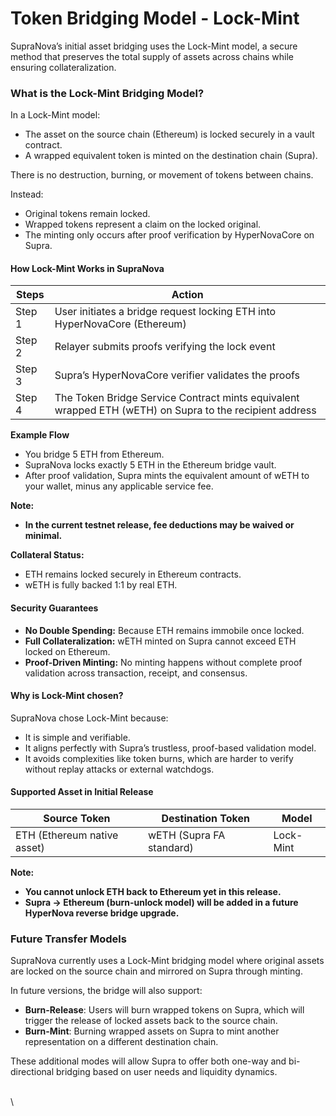 # Token Bridging Model - Lock-Mint

SupraNova’s initial asset bridging uses the Lock-Mint model, a secure method that preserves the total supply of assets across chains while ensuring collateralization.

### What is the Lock-Mint Bridging Model?

In a Lock-Mint model:

* The asset on the source chain (Ethereum) is locked securely in a vault contract.
* A wrapped equivalent token is minted on the destination chain (Supra).

There is no destruction, burning, or movement of tokens between chains.

Instead:

* Original tokens remain locked.
* Wrapped tokens represent a claim on the locked original.
* The minting only occurs after proof verification by HyperNovaCore on Supra.

#### How Lock-Mint Works in SupraNova

| **Steps** | **Action**                                                                                              |
| --------- | ------------------------------------------------------------------------------------------------------- |
| Step 1    | User initiates a bridge request locking ETH into HyperNovaCore (Ethereum)                               |
| Step 2    | Relayer submits proofs verifying the lock event                                                         |
| Step 3    | Supra’s HyperNovaCore verifier validates the proofs                                                     |
| Step 4    | The Token Bridge Service Contract mints equivalent wrapped ETH (wETH) on Supra to the recipient address |

**Example Flow**

* You bridge 5 ETH from Ethereum.
* SupraNova locks exactly 5 ETH in the Ethereum bridge vault.
* After proof validation, Supra mints the equivalent amount of wETH to your wallet, minus any applicable service fee.

**Note:**

* **In the current testnet release, fee deductions may be waived or minimal.**

**Collateral Status:**

* ETH remains locked securely in Ethereum contracts.
* wETH is fully backed 1:1 by real ETH.

#### Security Guarantees

* **No Double Spending:** Because ETH remains immobile once locked.
* **Full Collateralization:** wETH minted on Supra cannot exceed ETH locked on Ethereum.
* **Proof-Driven Minting:** No minting happens without complete proof validation across transaction, receipt, and consensus.

#### Why is Lock-Mint chosen?

SupraNova chose Lock-Mint because:

* It is simple and verifiable.
* It aligns perfectly with Supra’s trustless, proof-based validation model.
* It avoids complexities like token burns, which are harder to verify without replay attacks or external watchdogs.

#### Supported Asset in Initial Release

| **Source Token**            | **Destination Token**    | **Model** |
| --------------------------- | ------------------------ | --------- |
| ETH (Ethereum native asset) | wETH (Supra FA standard) | Lock-Mint |

**Note:**

* **You cannot unlock ETH back to Ethereum yet in this release.**
* **Supra → Ethereum (burn-unlock model) will be added in a future HyperNova reverse bridge upgrade.**

### Future Transfer Models

SupraNova currently uses a Lock-Mint bridging model where original assets are locked on the source chain and mirrored on Supra through minting.

In future versions, the bridge will also support:

* **Burn-Release**: Users will burn wrapped tokens on Supra, which will trigger the release of locked assets back to the source chain.
* **Burn-Mint**: Burning wrapped assets on Supra to mint another representation on a different destination chain.

These additional modes will allow Supra to offer both one-way and bi-directional bridging based on user needs and liquidity dynamics.

\
\
